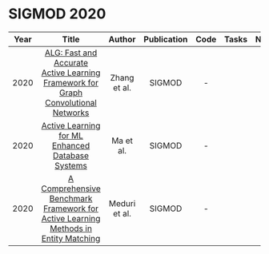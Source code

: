 # SIGMOD 2020

| Year |                                                       Title                                                       |   Author    | Publication | Code | Tasks | Notes | Datasets| Notions |
|:----:|:-----------------------------------------------------------------------------------------------------------------:|:-----------:|:-----------:|:----:|:----:|:-----:|:-----:|:-----:|
| 2020 | [ALG: Fast and Accurate Active Learning Framework for Graph Convolutional Networks](https://dl.acm.org/doi/10.1145/3448016.3457325)  | Zhang et al.  |   SIGMOD    |  -   |      |       |
| 2020 |                [Active Learning for ML Enhanced Database Systems](https://dl.acm.org/doi/abs/10.1145/3318464.3389768)                |   Ma et al.   |   SIGMOD    |  -   |      |       |
| 2020 | [A Comprehensive Benchmark Framework for Active Learning Methods in Entity Matching](https://dl.acm.org/doi/10.1145/3318464.3380597) | Meduri et al. |   SIGMOD    |  -   |      |       |
